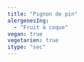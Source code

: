 ```yaml
---
title: "Pignon de pin"
alergenesIng:
  - "Fruit à coque"
vegan: true
vegetarien: true
itype: "sec"
---
```

